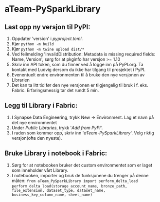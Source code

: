 # aTeam-PySparkLibrary

## Last opp ny versjon til PyPI:

1. Oppdater 'version' i _pyproject.toml_.
2. Kjør ``python -m build``
3. Kjør ``python -m twine upload dist/*``
4. Ved feilmelding 'InvalidDistribution: Metadata is missing required fields: Name, Version', sørg for at pkginfo har versjon >= 1.10
5. Skriv inn API token, som du finner ved å logge inn på PyPI.org. Ta kontakt med Ludvig dersom du ikke har tilgang til prosjektet i PyPI.
6. Evenentuelt endre environmenten til å bruke den nye versjonen av Librarien
7. Det kan ta litt tid før den nye versjonen er tilgjengelig til bruk i f. eks. Fabric. Erfaringsmessig tar det rundt 5 min. 

## Legg til Library i Fabric:

1. I Synapse Data Engineering, trykk New -> Environment. Lag et navn på det nye environmentet
2. Under _Public Libraries_, trykk '_Add from PyPI_'.
3. I raden som kommer opp, skriv inn '_aTeam-PySparkLibrary_'. Velg riktig versjon(ofte den nyeste).

## Bruke Library i notebook i Fabric:

1. Sørg for at notebooken bruker det custom environmentet som er laget som inneholder vårt Library.
2. I notebooken, importer og bruk de funksjonene du trenger på denne måten: 
``from aTeam_PySparkLibrary import perform_delta_load``
``perform_delta_load(storage_account_name, bronze_path, file_extension, dataset_type, dataset_name, business_key_column_name, sheet_name)``